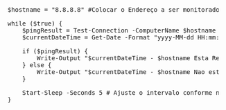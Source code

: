 <pre>
  $hostname = "8.8.8.8" #Colocar o Endereço a ser monitorado

  while ($true) {
      $pingResult = Test-Connection -ComputerName $hostname -Count 1 -Quiet
      $currentDateTime = Get-Date -Format "yyyy-MM-dd HH:mm:ss"
  
      if ($pingResult) {
          Write-Output "$currentDateTime - $hostname Esta Respondendo"
      } else {
          Write-Output "$currentDateTime - $hostname Nao esta Respondendo"
      }
  
      Start-Sleep -Seconds 5 # Ajuste o intervalo conforme necessário
  }
</pre>
